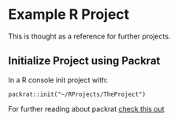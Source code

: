 # Example R Project

This is thought as a reference for further projects.

## Initialize Project using Packrat

In a R console init project with:

```
packrat::init("~/RProjects/TheProject")
```

For further reading about packrat [check this out](https://rstudio.github.io/packrat/walkthrough.html)
